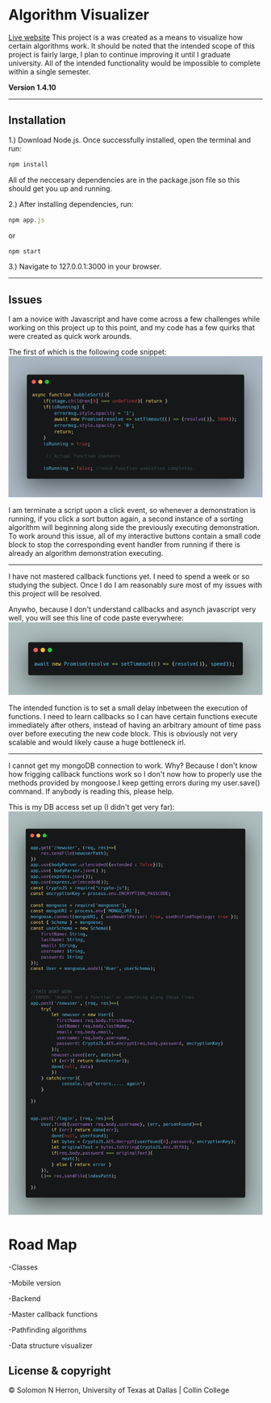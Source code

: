 # Algorithm Visualizer

[Live website](http://sherron-algorithm-visualizer.herokuapp.com/)
This project is a was created as a means to visualize how certain algorithms work. It should be noted that the intended scope of this project is fairly large, I plan to continue improving it until I graduate university. All of the intended functionality would be impossible to complete within a single semester. 

**Version 1.4.10**
___
## Installation
1.) Download Node.js. Once successfully installed, open the terminal and run: 
```javascript
npm install
```
All of the neccesary dependencies are in the package.json file so this should get you up and running.

2.) After installing dependencies,  run:
```javascript
npm app.js
```
or
```javascript
npm start
```
3.) Navigate to 127.0.0.1:3000 in your browser.
___
## Issues


I am a novice with Javascript and have come across a few challenges while working on this project up to this point, and my code has a few quirks that were created as quick work arounds.

The first of which is the following code snippet:
![code snippit](/docs/blocking.png)

I am terminate a script upon a click event, so whenever a demonstration is running, if you click a sort button again, a second instance of a sorting algorithm will beginning along side the previously executing demonstration. To work around this issue, all of my interactive buttons contain a small code block to stop the corresponding event handler from running if there is already an algorithm demonstration executing. 
___
I have not mastered callback functions yet. I need to spend a week or so studying the subject. Once I do I am reasonably sure most of my issues with this project will be resolved. 

Anywho, because I don't understand callbacks and asynch javascript very well, you will see this line of code paste everywhere:
![code snippit](/docs/callback.png)

The intended  function is to set a small delay inbetween the execution of functions. I need to learn callbacks so I can have certain functions execute immediately after others, instead of having an arbitrary amount of time pass over before executing the new code block. This is obviously not very scalable and would likely cause a huge bottleneck irl.

___
I cannot get my mongoDB connection to work. Why? Because I don't know how frigging callback functions work so I don't now how to properly use the methods provided by mongoose.I keep getting errors during my user.save() command. If anybody is reading this, please help.

This is my DB access set up (I didn't get very far): 
![code snippit](/docs/brokenLogin.png)

# Road Map
-Classes

-Mobile version

-Backend

-Master callback functions

-Pathfinding algorithms

-Data structure visualizer

## License & copyright
© Solomon N Herron, University of Texas at Dallas | Collin College

